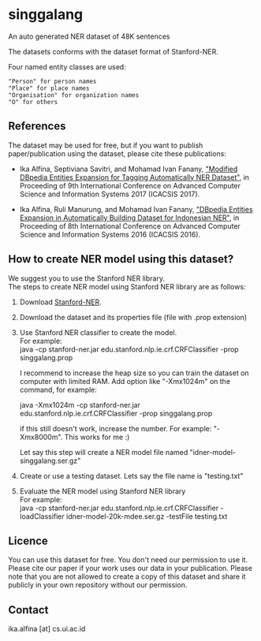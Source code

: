 # singgalang
An auto generated NER dataset of 48K sentences

The datasets conforms with the dataset format of Stanford-NER.

Four named entity classes are used:

    "Person" for person names
    "Place" for place names
    "Organisation" for organization names
    "O" for others
    
## References

The dataset may be used for free, but if you want to publish paper/publication using the dataset, please cite these publications: 

* Ika Alfina, Septiviana Savitri, and Mohamad Ivan Fanany, ["Modified DBpedia Entities Expansion for Tagging Automatically NER Dataset"](https://ieeexplore.ieee.org/document/8355036), in Proceeding of 9th International Conference on Advanced Computer Science and Information Systems 2017 (ICACSIS 2017).

* Ika Alfina, Ruli Manurung, and Mohamad Ivan Fanany, ["DBpedia Entities Expansion in Automatically Building Dataset for Indonesian NER"](https://ieeexplore.ieee.org/document/7872784), in Proceeding of 8th International Conference on Advanced Computer Science and Information Systems 2016 (ICACSIS 2016).


## How to create NER model using this dataset?

We suggest you to use the Stanford NER library.<br>
The steps to create NER model using Stanford NER library are as follows:
1. Download [Stanford-NER](https://nlp.stanford.edu/software/CRF-NER.shtml).
2. Download the dataset and its properties file (file with .prop extension)
3. Use Stanford NER classifier to create the model. <br>
   For example: <br>
      java -cp stanford-ner.jar edu.stanford.nlp.ie.crf.CRFClassifier -prop singgalang.prop <br>
      
      I recommend to increase the heap size so you can train the dataset on computer with limited RAM. Add option like "-Xmx1024m" on the command, for example:<br>
      
      java -Xmx1024m -cp stanford-ner.jar edu.stanford.nlp.ie.crf.CRFClassifier -prop singgalang.prop <br>
      
      if this still doesn't work, increase the number. For example: "-Xmx8000m". This works for me :)

   Let say this step will create a NER model file named "idner-model-singgalang.ser.gz"
 
4. Create or use a testing dataset. Lets say the file name is "testing.txt"
5. Evaluate the NER model using Stanford NER library <br>
   For example:<br>
        java -cp stanford-ner.jar edu.stanford.nlp.ie.crf.CRFClassifier -loadClassifier idner-model-20k-mdee.ser.gz -testFile testing.txt 
   
## Licence
You can use this dataset for free. You don't need our permission to use it. Please cite our paper if your work uses our data in your publication.
Please note that you are not allowed to create a copy of this dataset and share it publicly in your own repository without our permission.

## Contact
ika.alfina [at] cs.ui.ac.id
